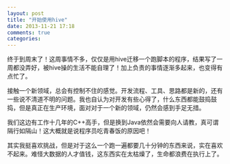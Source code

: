 ```yaml
---
layout: post
title: "开始使用hive"
date: 2013-11-21 17:18
comments: true
categories: 
---
```

终于到周末了！这周事情不多，仅仅是用hive迁移一个跑脚本的程序，结果写了一周都没弄好，被hive操的生活不能自理了！加上负责的事情逐渐多起来，也变得有点忙了。

<!--more-->

接触一个新领域，总会有控制不住的感觉。开发流程、工具、思路都是新的，还有一些说不清道不明的问题。我也自认为对开发有些心得了，什么东西都能鼓捣鼓捣，但是真正在生产环境，面对对于一个新的领域，仍然会感到手足无措。

我们这边有工作十几年的C++高手，但是换到Java依然会需要向人请教，真可谓隔行如隔山！这大概就是说程序员吃青春饭的原因吧！

其实我挺喜欢挑战，但是对于这么一个跑一遍都要几十分钟的东西来说，实在喜欢不起来。难怪大数据的人才值钱，这东西实在太枯燥了，生命都浪费在执行上了。